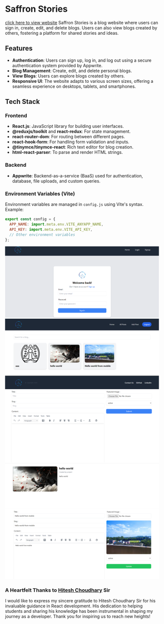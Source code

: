 # Saffron Stories
[click here to view website](https://saffron-stories.vercel.app/)
Saffron Stories is a blog website where users can sign in, create, edit, and delete blogs. Users can also view blogs created by others, fostering a platform for shared stories and ideas.

## Features

- **Authentication**: Users can sign up, log in, and log out using a secure authentication system provided by Appwrite.
- **Blog Management**: Create, edit, and delete personal blogs.
- **View Blogs**: Users can explore blogs created by others.
- **Responsive UI**: The website adapts to various screen sizes, offering a seamless experience on desktops, tablets, and smartphones.

## Tech Stack

### Frontend  

- **React.js**: JavaScript library for building user interfaces.
- **@reduxjs/toolkit** and **react-redux**: For state management.
- **react-router-dom**: For routing between different pages.
- **react-hook-form**: For handling form validation and inputs.
- **@tinymce/tinymce-react**: Rich text editor for blog creation.
- **html-react-parser**: To parse and render HTML strings.

### Backend

- **Appwrite**: Backend-as-a-service (BaaS) used for authentication, database, file uploads, and custom queries.

### Environment Variables (Vite)
Environment variables are managed in `config.js` using Vite's syntax. Example:

```js
export const config = {
  APP_NAME: import.meta.env.VITE_ANYAPP_NAME,
  API_KEY: import.meta.env.VITE_API_KEY,
  // Other environment variables
};
```
![Alt text](./Screenshot%202024-10-09%20225510.png)
![Alt text](./Screenshot%202024-10-09%20225534.png)
![Alt text](./Screenshot%202024-10-09%20225549.png)
![Alt text](./Screenshot%202024-10-09%20225603.png)
![Alt text](./Screenshot%202024-10-09%20225639.png)


### A Heartfelt Thanks to [Hitesh Choudhary](https://github.com/hiteshchoudhary) Sir

I would like to express my sincere gratitude to Hitesh Choudhary Sir for his invaluable guidance in React development. His dedication to helping students and sharing his knowledge has been instrumental in shaping my journey as a developer. Thank you for inspiring us to reach new heights!



